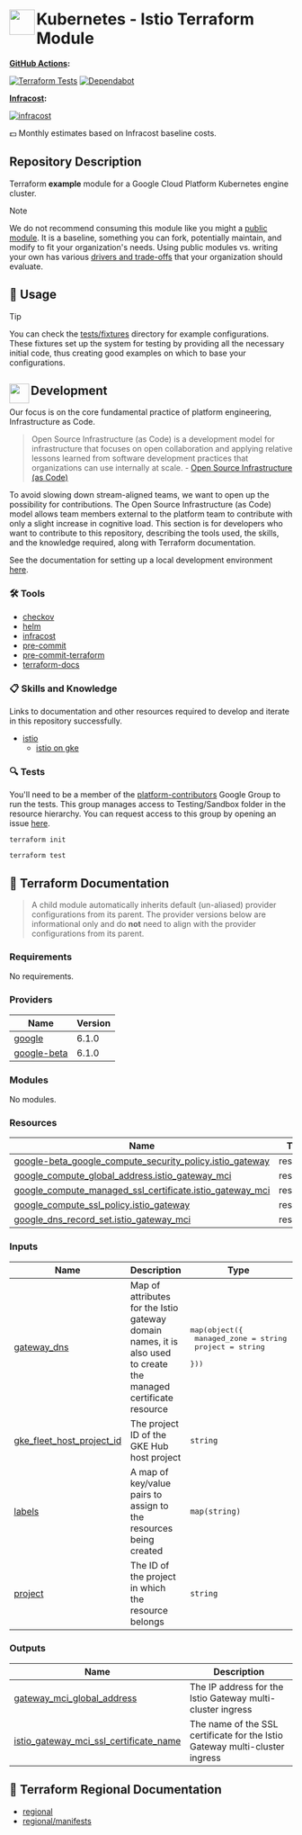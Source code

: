 # <img align="left" width="45" height="45" src="https://github.com/user-attachments/assets/ce1fe535-f4f3-451f-bbd9-45fde04c000c"> Kubernetes - Istio Terraform Module

**[GitHub Actions](https://github.com/osinfra-io/terraform-kubernetes-istio/actions):**

[![Terraform Tests](https://github.com/osinfra-io/terraform-kubernetes-istio/actions/workflows/test.yml/badge.svg)](https://github.com/osinfra-io/terraform-kubernetes-istio/actions/workflows/test.yml) [![Dependabot](https://github.com/osinfra-io/terraform-kubernetes-istio/actions/workflows/dependabot.yml/badge.svg)](https://github.com/osinfra-io/terraform-kubernetes-istio/actions/workflows/dependabot.yml)

**[Infracost](https://www.infracost.io):**

[![infracost](https://img.shields.io/endpoint?url=https://dashboard.api.infracost.io/shields/json/cbeecfe3-576f-4553-984c-e451a575ee47/repos/925e2406-d209-4aca-847d-21257bc478a5/branch/72fc4157-6bf8-46c0-9d51-593f3cd5bdef)](https://dashboard.infracost.io/org/osinfra-io/repos/925e2406-d209-4aca-847d-21257bc478a5?tab=settings)

💵 Monthly estimates based on Infracost baseline costs.

## Repository Description

Terraform **example** module for a Google Cloud Platform Kubernetes engine cluster.

> [!NOTE]
> We do not recommend consuming this module like you might a [public module](https://registry.terraform.io/browse/modules). It is a baseline, something you can fork, potentially maintain, and modify to fit your organization's needs. Using public modules vs. writing your own has various [drivers and trade-offs](https://docs.osinfra.io/fundamentals/architecture-decision-records/adr-0003) that your organization should evaluate.

## 🔩 Usage

> [!TIP]
> You can check the [tests/fixtures](tests/fixtures) directory for example configurations. These fixtures set up the system for testing by providing all the necessary initial code, thus creating good examples on which to base your configurations.

## <img align="left" width="35" height="35" src="https://github.com/osinfra-io/github-organization-management/assets/1610100/39d6ae3b-ccc2-42db-92f1-276a5bc54e65"> Development

Our focus is on the core fundamental practice of platform engineering, Infrastructure as Code.

>Open Source Infrastructure (as Code) is a development model for infrastructure that focuses on open collaboration and applying relative lessons learned from software development practices that organizations can use internally at scale. - [Open Source Infrastructure (as Code)](https://www.osinfra.io)

To avoid slowing down stream-aligned teams, we want to open up the possibility for contributions. The Open Source Infrastructure (as Code) model allows team members external to the platform team to contribute with only a slight increase in cognitive load. This section is for developers who want to contribute to this repository, describing the tools used, the skills, and the knowledge required, along with Terraform documentation.

See the documentation for setting up a local development environment [here](https://docs.osinfra.io/fundamentals/development-setup).

### 🛠️ Tools

- [checkov](https://github.com/bridgecrewio/checkov)
- [helm](https://github.com/helm/helm)
- [infracost](https://github.com/infracost/infracost)
- [pre-commit](https://github.com/pre-commit/pre-commit)
- [pre-commit-terraform](https://github.com/antonbabenko/pre-commit-terraform)
- [terraform-docs](https://github.com/terraform-docs/terraform-docs)

### 📋 Skills and Knowledge

Links to documentation and other resources required to develop and iterate in this repository successfully.

- [istio](https://istio.io/latest/docs)
  - [istio on gke](https://istio.io/latest/docs/setup/platform-setup/gke)

### 🔍 Tests

You'll need to be a member of the [platform-contributors](https://groups.google.com/a/osinfra.io/g/platform-contributors) Google Group to run the tests. This group manages access to Testing/Sandbox folder in the resource hierarchy. You can request access to this group by opening an issue [here](https://github.com/osinfra-io/google-cloud-hierarchy/issues/new?assignees=&labels=enhancement&projects=&template=add-update-identity-group.yml&title=Add+or+update+identity+group).

```none
terraform init
```

```none
terraform test
```

## 📓 Terraform Documentation

> A child module automatically inherits default (un-aliased) provider configurations from its parent. The provider versions below are informational only and do **not** need to align with the provider configurations from its parent.

<!-- BEGIN_TF_DOCS -->
### Requirements

No requirements.

### Providers

| Name | Version |
|------|---------|
| <a name="provider_google"></a> [google](#provider\_google) | 6.1.0 |
| <a name="provider_google-beta"></a> [google-beta](#provider\_google-beta) | 6.1.0 |

### Modules

No modules.

### Resources

| Name | Type |
|------|------|
| [google-beta_google_compute_security_policy.istio_gateway](https://registry.terraform.io/providers/hashicorp/google-beta/latest/docs/resources/google_compute_security_policy) | resource |
| [google_compute_global_address.istio_gateway_mci](https://registry.terraform.io/providers/hashicorp/google/latest/docs/resources/compute_global_address) | resource |
| [google_compute_managed_ssl_certificate.istio_gateway_mci](https://registry.terraform.io/providers/hashicorp/google/latest/docs/resources/compute_managed_ssl_certificate) | resource |
| [google_compute_ssl_policy.istio_gateway](https://registry.terraform.io/providers/hashicorp/google/latest/docs/resources/compute_ssl_policy) | resource |
| [google_dns_record_set.istio_gateway_mci](https://registry.terraform.io/providers/hashicorp/google/latest/docs/resources/dns_record_set) | resource |

### Inputs

| Name | Description | Type | Default | Required |
|------|-------------|------|---------|:--------:|
| <a name="input_gateway_dns"></a> [gateway\_dns](#input\_gateway\_dns) | Map of attributes for the Istio gateway domain names, it is also used to create the managed certificate resource | <pre>map(object({<br>    managed_zone = string<br>    project      = string<br>  }))</pre> | `{}` | no |
| <a name="input_gke_fleet_host_project_id"></a> [gke\_fleet\_host\_project\_id](#input\_gke\_fleet\_host\_project\_id) | The project ID of the GKE Hub host project | `string` | `""` | no |
| <a name="input_labels"></a> [labels](#input\_labels) | A map of key/value pairs to assign to the resources being created | `map(string)` | `{}` | no |
| <a name="input_project"></a> [project](#input\_project) | The ID of the project in which the resource belongs | `string` | n/a | yes |

### Outputs

| Name | Description |
|------|-------------|
| <a name="output_gateway_mci_global_address"></a> [gateway\_mci\_global\_address](#output\_gateway\_mci\_global\_address) | The IP address for the Istio Gateway multi-cluster ingress |
| <a name="output_istio_gateway_mci_ssl_certificate_name"></a> [istio\_gateway\_mci\_ssl\_certificate\_name](#output\_istio\_gateway\_mci\_ssl\_certificate\_name) | The name of the SSL certificate for the Istio Gateway multi-cluster ingress |
<!-- END_TF_DOCS -->

## 📓 Terraform Regional Documentation

- [regional](regional/README.md)
- [regional/manifests](regional/manifests/README.md)
